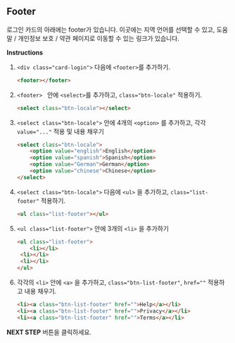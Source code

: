 ## Footer

로그인 카드의 아래에는 footer가 있습니다. 이곳에는 지역 언어를 선택할 수 있고, 도움말 / 개인정보 보호 / 약관 페이지로 이동할 수 있는 링크가 있습니다.

**Instructions**

1. `<div class="card-login">` 다음에 `<footer>`를 추가하기.

   ```html
   <footer></footer>
   ```

2. `<footer> ` 안에 `<select>`를 추가하고, `class="btn-locale"` 적용하기.

   ```html
   <select class="btn-locale"></select>
   ```

3. `<select class="btn-locale">` 안에 4개의 `<option>` 를 추가하고, 각각 `value="..."` 적용 및 내용 채우기

   ```html
   <select class="btn-locale">
       <option value="english">English</option>
       <option value="spanish">Spanish</option>
       <option value="German">German</option>
       <option value="chinese">Chinese</option>
   </select>
   ```

4. `<select class="btn-locale">` 다음에 `<ul>` 을 추가하고, `class="list-footer"` 적용하기.

   ```html
   <ul class="list-footer"></ul>
   ```

5. `<ul class="list-footer">` 안에 3개의 `<li>` 을 추가하기

   ```html
   <ul class="list-footer">
       <li></li>
   	<li></li>
   	<li></li>
   </ul>
   ```

6. 각각의 `<li>` 안에 `<a>` 을 추가하고, `class="btn-list-footer"`, `href=""` 적용하고 내용 채우기.

   ```html
   <li><a class="btn-list-footer" href="">Help</a></li>
   <li><a class="btn-list-footer" href="">Privacy</a></li>
   <li><a class="btn-list-footer" href="">Terms</a></li>
   ```





**NEXT STEP** 버튼을 클릭하세요.